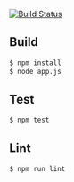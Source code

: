 [![Build Status](https://travis-ci.com/eduhrcastro/node-api-star-wars.svg?branch=master)](https://travis-ci.com/eduhrcastro/node-api-star-wars)

## Build

```sh
$ npm install
$ node app.js
```

## Test

```sh
$ npm test
```

## Lint

```sh
$ npm run lint
```
